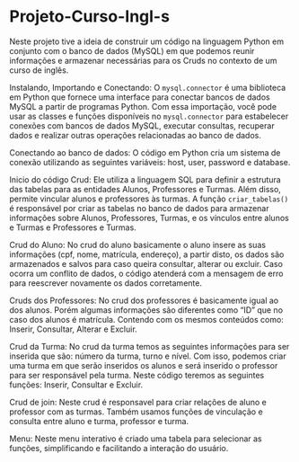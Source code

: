 # Projeto-Curso-Ingl-s
Neste projeto tive a ideia de construir um código na
linguagem Python em conjunto com o banco de dados (MySQL) em que
podemos reunir informações e armazenar necessárias para os Cruds no
contexto de um curso de inglês.

Instalando, Importando e Conectando: O `mysql.connector` é uma biblioteca
em Python que fornece uma interface para conectar bancos de dados MySQL
a partir de programas Python. Com essa importação, você pode usar as classes
e funções disponíveis no `mysql.connector` para estabelecer conexões com
bancos de dados MySQL, executar consultas, recuperar dados e realizar outras
operações relacionadas ao banco de dados.

Conectando ao banco de dados: O código em Python cria um sistema de
conexão utilizando as seguintes variáveis: host, user, password e database. 

Inicio do código Crud: Ele utiliza a linguagem SQL para definir a estrutura das
tabelas para as entidades Alunos, Professores e Turmas. Além disso, permite
vincular alunos e professores às turmas. A função `criar_tabelas()` é
responsável por criar as tabelas no banco de dados para armazenar
informações sobre Alunos, Professores, Turmas, e os vínculos entre alunos e
Turmas e Professores e Turmas.

Crud do Aluno: No crud do aluno basicamente o aluno insere as suas
informações (cpf, nome, matrícula, endereço), a partir disto, os dados são
armazenados e salvos para caso queira consultar, alterar ou excluir. Caso
ocorra um conflito de dados, o código atenderá com a mensagem de erro para
reescrever novamente os dados corretamente.

Cruds dos Professores: No crud dos professores é basicamente igual ao dos
alunos. Porém algumas informações são diferentes como “ID” que no caso dos alunos
é matrícula. Contendo com os mesmos conteúdos como: Inserir, Consultar, Alterar e
Excluir. 

Crud da Turma: No crud da turma temos as seguintes informações para ser
inserida que são: número da turma, turno e nível. Com isso, podemos criar uma
turma em que serão inseridos os alunos e será inserido o professor para ser
responsável pela turma. Neste código teremos as seguintes funções: Inserir,
Consultar e Excluir.

Crud de join: Neste crud é responsavel para criar relações de aluno e
professor com as turmas. Também usamos funções de vinculação e consulta
entre aluno e turma, professor e turma.

Menu: Neste menu interativo é criado uma tabela para selecionar as funções,
simplificando e facilitando a interação do usuário.
